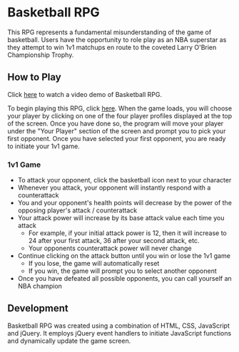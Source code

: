 # Basketball RPG

This RPG represents a fundamental misunderstanding of the game of basketball. Users have the opportunity to role play as an NBA superstar as they attempt to win 1v1 matchups en route to the coveted Larry O'Brien Championship Trophy. 

## How to Play

Click <a href = "#">here</a> to watch a video demo of Basketball RPG.

To begin playing this RPG, click <a href = "https://lkanand.github.io/rpgGame">here</a>. When the game loads, you will choose your player by clicking on one of the four player profiles displayed at the top of the screen. Once you have done so, the program will move your player under the "Your Player" section of the screen and prompt you to pick your first opponent. Once you have selected your first opponent, you are ready to initiate your 1v1 game.

### 1v1 Game
* To attack your opponent, click the basketball icon next to your character
* Whenever you attack, your opponent will instantly respond with a counterattack 
* You and your opponent's health points will decrease by the power of the opposing player's attack / counterattack
* Your attack power will increase by its base attack value each time you attack
    * For example, if your initial attack power is 12, then it will increase to 24 after your first attack, 36 after your second attack, etc.
    * Your opponents counterattack power will never change
* Continue clicking on the attack button until you win or lose the 1v1 game
    * If you lose, the game will automatically reset 
    * If you win, the game will prompt you to select another opponent
* Once you have defeated all possible opponents, you can call yourself an NBA champion

## Development

Basketball RPG was created using a combination of HTML, CSS, JavaScript and jQuery. It employs jQuery event handlers to initiate JavaScript functions and dynamically update the game screen.   